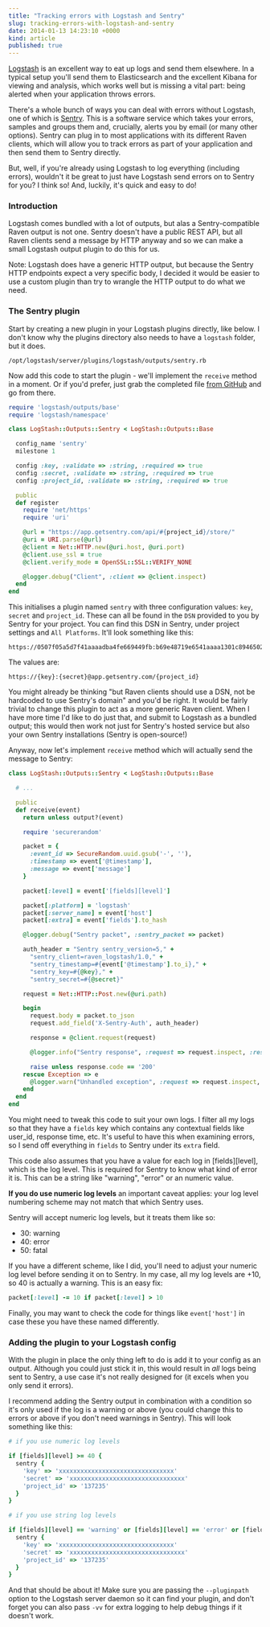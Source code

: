 ```yaml
---
title: "Tracking errors with Logstash and Sentry"
slug: tracking-errors-with-logstash-and-sentry
date: 2014-01-13 14:23:10 +0000
kind: article
published: true
---
```


[Logstash](http://logstash.net/) is an excellent way to eat up logs and send them elsewhere. In a typical setup you'll send them to Elasticsearch and the excellent Kibana for viewing and analysis, which works well but is missing a vital part: being alerted when your application throws errors.

There's a whole bunch of ways you can deal with errors without Logstash, one of which is [Sentry](https://getsentry.com/). This is a software service which takes your errors, samples and groups them and, crucially, alerts you by email (or many other options). Sentry can plug in to most applications with its different Raven clients, which will allow you to track errors as part of your application and then send them to Sentry directly.

But, well, if you're already using Logstash to log everything (including errors), wouldn't it be great to just have Logstash send errors on to Sentry for you? I think so! And, luckily, it's quick and easy to do!

<!-- more -->

### Introduction

Logstash comes bundled with a lot of outputs, but alas a Sentry-compatible Raven output is not one. Sentry doesn't have a public REST API, but all Raven clients send a message by HTTP anyway and so we can make a small Logstash output plugin to do this for us.

Note: Logstash does have a generic HTTP output, but because the Sentry HTTP endpoints expect a very specific body, I decided it would be easier to use a custom plugin than try to wrangle the HTTP output to do what we need.

### The Sentry plugin

Start by creating a new plugin in your Logstash plugins directly, like below. I don't know why the plugins directory also needs to have a `logstash` folder, but it does.

    /opt/logstash/server/plugins/logstash/outputs/sentry.rb

Now add this code to start the plugin - we'll implement the `receive` method in a moment. Or if you'd prefer, just grab the completed file [from GitHub](https://gist.github.com/clarkdave/edaab9be9eaa9bf1ee5f) and go from there.

```ruby
require 'logstash/outputs/base'
require 'logstash/namespace'

class LogStash::Outputs::Sentry < LogStash::Outputs::Base

  config_name 'sentry'
  milestone 1

  config :key, :validate => :string, :required => true
  config :secret, :validate => :string, :required => true
  config :project_id, :validate => :string, :required => true

  public
  def register
    require 'net/https'
    require 'uri'

    @url = "https://app.getsentry.com/api/#{project_id}/store/"
    @uri = URI.parse(@url)
    @client = Net::HTTP.new(@uri.host, @uri.port)
    @client.use_ssl = true
    @client.verify_mode = OpenSSL::SSL::VERIFY_NONE

    @logger.debug("Client", :client => @client.inspect)
  end
end
```

This initialises a plugin named `sentry` with three configuration values: `key`, `secret` and `project_id`. These can all be found in the `DSN` provided to you by Sentry for your project. You can find this DSN in Sentry, under project settings and `All Platforms`. It'll look something like this:

    https://0507f05a5d7f41aaaadba4fe669449fb:b69e48719e6541aaaa1301c8946502be@app.getsentry.com/371923

The values are:

    https://{key}:{secret}@app.getsentry.com/{project_id}

You might already be thinking "but Raven clients should use a DSN, not be hardcoded to use Sentry's domain" and you'd be right. It would be fairly trivial to change this plugin to act as a more generic Raven client. When I have more time I'd like to do just that, and submit to Logstash as a bundled output; this would then work not just for Sentry's hosted service but also your own Sentry installations (Sentry is open-source!)

Anyway, now let's implement `receive` method which will actually send the message to Sentry:

```ruby
class LogStash::Outputs::Sentry < LogStash::Outputs::Base

  # ...

  public
  def receive(event)
    return unless output?(event)

    require 'securerandom'

    packet = {
      :event_id => SecureRandom.uuid.gsub('-', ''),
      :timestamp => event['@timestamp'],
      :message => event['message']
    }

    packet[:level] = event['[fields][level]']

    packet[:platform] = 'logstash'
    packet[:server_name] = event['host']
    packet[:extra] = event['fields'].to_hash

    @logger.debug("Sentry packet", :sentry_packet => packet)

    auth_header = "Sentry sentry_version=5," +
      "sentry_client=raven_logstash/1.0," +
      "sentry_timestamp=#{event['@timestamp'].to_i}," +
      "sentry_key=#{@key}," +
      "sentry_secret=#{@secret}"

    request = Net::HTTP::Post.new(@uri.path)

    begin
      request.body = packet.to_json
      request.add_field('X-Sentry-Auth', auth_header)

      response = @client.request(request)

      @logger.info("Sentry response", :request => request.inspect, :response => response.inspect)

      raise unless response.code == '200'
    rescue Exception => e
      @logger.warn("Unhandled exception", :request => request.inspect, :response => response.inspect, :exception => e.inspect)
    end
  end
end
```

You might need to tweak this code to suit your own logs. I filter all my logs so that they have a `fields` key which contains any contextual fields like user_id, response time, etc. It's useful to have this when examining errors, so I send off everything in `fields` to Sentry under its `extra` field.

This code also assumes that you have a value for each log in [fields][level], which is the log level. This is required for Sentry to know what kind of error it is. This can be a string like "warning", "error" or an numeric value.

**If you do use numeric log levels** an important caveat applies: your log level numbering scheme may not match that which Sentry uses.

Sentry will accept numeric log levels, but it treats them like so:

- 30: warning
- 40: error
- 50: fatal

If you have a different scheme, like I did, you'll need to adjust your numeric log level before sending it on to Sentry. In my case, all my log levels are +10, so 40 is actually a warning. This is an easy fix:

```ruby
packet[:level] -= 10 if packet[:level] > 10
```

Finally, you may want to check the code for things like `event['host']` in case these you have these named differently.

### Adding the plugin to your Logstash config

With the plugin in place the only thing left to do is add it to your config as an output. Although you could just stick it in, this would result in _all_ logs being sent to Sentry, a use case it's not really designed for (it excels when you only send it errors).

I recommend adding the Sentry output in combination with a condition so it's only used if the log is a warning or above (you could change this to errors or above if you don't need warnings in Sentry). This will look something like this:

```ruby
# if you use numeric log levels

if [fields][level] >= 40 {
  sentry {
    'key' => 'xxxxxxxxxxxxxxxxxxxxxxxxxxxxxxxx'
    'secret' => 'xxxxxxxxxxxxxxxxxxxxxxxxxxxxxxxx'
    'project_id' => '137235'
  }
}

# if you use string log levels

if [fields][level] == 'warning' or [fields][level] == 'error' or [fields][level] == 'fatal' {
  sentry {
    'key' => 'xxxxxxxxxxxxxxxxxxxxxxxxxxxxxxxx'
    'secret' => 'xxxxxxxxxxxxxxxxxxxxxxxxxxxxxxxx'
    'project_id' => '137235'
  }
}
```

And that should be about it! Make sure you are passing the `--pluginpath` option to the Logstash server daemon so it can find your plugin, and don't forget you can also pass `-vv` for extra logging to help debug things if it doesn't work.
